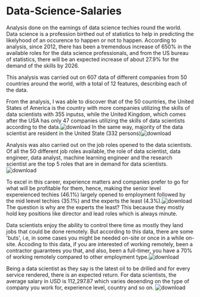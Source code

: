 # Data-Science-Salaries
Analysis done on the earnings of data science techies round the world.
Data science is a profession birthed out of statistics to help in predicting the likelyhood of an occurence to happen or not to happen. According to analysis, since 2012, there has been a tremendous increase of 650% in the available roles for the data science professionals, and from the US bureau of statistics, there will be an expected increase of about 27.9% for the demand of the skills by 2026.

This analysis was carried out on 607 data of different companies from 50 countries around the world, with a total of 12 features, describing each of the data.

From the analysis, I was able to discover that of the 50 countries, the United States of America is the country with more companies utilizing the skills of data scientists with 355 inputss, while the United Kingdom, which comes after the USA has only 47 companies utilizing the skills of data scientists according to the data.![download](https://github.com/psalmsen/Data-Science-Salaries/assets/126109564/928e126e-87b2-455c-84ca-5e64562aadd7)
In the same way, majority of the data scientist are resident in the United State (332 persons)![download](https://github.com/psalmsen/Data-Science-Salaries/assets/126109564/99b365c3-81ca-42cb-913c-581e44d7d532)

Analysis was also carried out on the job roles opened to the data scientists. Of all the 50 different job roles available, the role of data scientist, data engineer, data analyst, machine learning engineer and the research scientist are the top 5 roles that are in demand for data scientists.![download](https://github.com/psalmsen/Data-Science-Salaries/assets/126109564/4929694a-ae93-4105-925d-37d062e63a5a)

To excel in this career, experience matters and companies prefer to go for what will be profitable for them, hence, making the senior level expereienced techies (46.1%) largely opened to employment followed by the mid leevel techies (35.1%) and the experts the least (4.3%).![download](https://github.com/psalmsen/Data-Science-Salaries/assets/126109564/1dea6209-b941-4112-a1bd-c5174420102e)
 The question is why are the experts the least? This because they mostly hold key positions like director and lead roles which is always minute.


Data scientists enjoy the ability to control there time as mostly they land jobs that could be done remotely. But according to this data, there are some 'buts', i.e, in some cases you might be needed on-site or once in a while on-site. Accoding to this data, if you are interested of working remotely, been a contractor guarantees you that, and also, been a full-timer, you have a 70% of working remotely compared to other employment type.![download](https://github.com/psalmsen/Data-Science-Salaries/assets/126109564/717b7862-b1e7-4ddb-af18-942b91663698)


Being a data scientist as they say is the latest oil to be drilled and for every service rendered, there is an expected return. For data scientists, the average salary in USD is 112,297.87 which varies deoending on the type of company you work for, experience level, country and so on.
![download](https://github.com/psalmsen/Data-Science-Salaries/assets/126109564/dbf8f461-279e-4d33-8d9d-dc5ddf94c649)
